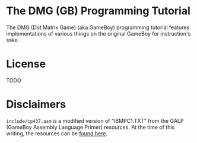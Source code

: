 # The DMG (GB) Programming Tutorial
The DMG (Dot Matrix Game) (aka GameBoy) programming tutorial features implementations of various things on the original GameBoy for instruction's sake.

# License
TODO

# Disclaimers
`include/cp437.asm` is a modified version of "IBMPC1.TXT" from the GALP (GameBoy Assembly Language Primer) resources. At the time of this writing, the resources can be [found here](http://www.devrs.com/gb/files/galp.zip).
